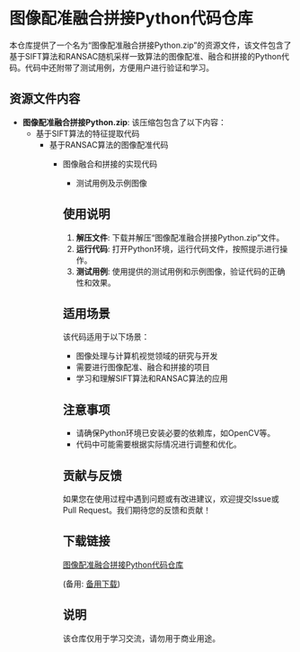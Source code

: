# 图像配准融合拼接Python代码仓库

本仓库提供了一个名为“图像配准融合拼接Python.zip”的资源文件，该文件包含了基于SIFT算法和RANSAC随机采样一致算法的图像配准、融合和拼接的Python代码。代码中还附带了测试用例，方便用户进行验证和学习。

## 资源文件内容

- **图像配准融合拼接Python.zip**: 该压缩包包含了以下内容：
  - 基于SIFT算法的特征提取代码
    - 基于RANSAC算法的图像配准代码
      - 图像融合和拼接的实现代码
        - 测试用例及示例图像

        ## 使用说明

        1. **解压文件**: 下载并解压“图像配准融合拼接Python.zip”文件。
        2. **运行代码**: 打开Python环境，运行代码文件，按照提示进行操作。
        3. **测试用例**: 使用提供的测试用例和示例图像，验证代码的正确性和效果。

        ## 适用场景

        该代码适用于以下场景：
        - 图像处理与计算机视觉领域的研究与开发
        - 需要进行图像配准、融合和拼接的项目
        - 学习和理解SIFT算法和RANSAC算法的应用

        ## 注意事项

        - 请确保Python环境已安装必要的依赖库，如OpenCV等。
        - 代码中可能需要根据实际情况进行调整和优化。

        ## 贡献与反馈

        如果您在使用过程中遇到问题或有改进建议，欢迎提交Issue或Pull Request。我们期待您的反馈和贡献！

        ## 下载链接
        [图像配准融合拼接Python代码仓库](https://pan.quark.cn/s/f006e99c72f5) 

        (备用: [备用下载](https://pan.baidu.com/s/14o9GWCsP9fZJF5DGndbozA?pwd=1234))

        ## 说明

        该仓库仅用于学习交流，请勿用于商业用途。
